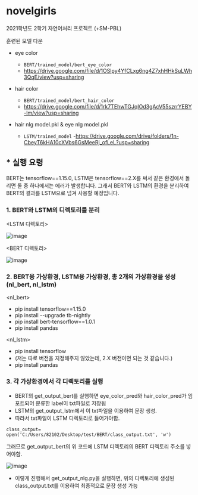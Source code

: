 # novelgirls
2021학년도 2학기 자연어처리 프로젝트 (+SM-PBL)

훈련된 모델 다운

- eye color
  - ```BERT/trained_model/bert_eye_color```
  - https://drive.google.com/file/d/1OSlpy4YfCLxg6ng4Z7xhHHkSuLWh3QqE/view?usp=sharing

- hair color
  - ```BERT/trained_model/bert_hair_color```
  - https://drive.google.com/file/d/1rk7TEhwTGJqIOd3gAcV55szrrYEBY-lm/view?usp=sharing

- hair nlg model.pkl & eye nlg model.pkl
  - ```LSTM/trained_model```
  -https://drive.google.com/drive/folders/1n-CbeyT6kHA10cXVbs6GsMeeRj_ofLeL?usp=sharing





## * 실행 요령

BERT는 tensorflow==1.15.0, LSTM은 tensorflow==2.X를 써서 같은 환경에서 돌리면 둘 중 하나에서는 에러가 발생합니다.
그래서 BERT와 LSTM의 환경을 분리하여 BERT의 결과를 LSTM으로 넘겨 사용할 예정입니다.



### 1. BERT와 LSTM의 디렉토리를 분리

<LSTM 디렉토리>

![image](https://user-images.githubusercontent.com/81811255/142639536-82a2fa22-bb0b-4a39-bb89-05fc46552acc.png)


<BERT 디렉토리>

![image](https://user-images.githubusercontent.com/81811255/142639618-69eb233a-4629-4f2a-8619-9baaa068b1ad.png)



### 2. BERT용 가상환경, LSTM용 가상환경, 총 2개의 가상환경을 생성(nl_bert, nl_lstm)
<nl_bert>

- pip install tensorflow==1.15.0
- pip install --upgrade tb-nightly
- pip install bert-tensorflow==1.0.1
- pip install pandas


<nl_lstm>

- pip install tensorflow
- (저는 따로 버전을 지정해주지 않았는데, 2.X 버전이면 되는 것 같습니다.)
- pip install pandas



### 3. 각 가상환경에서 각 디렉토리를 실행

- BERT의 get_output_bert를 실행하면 eye_color_pred와 hair_color_pred가 임포트되어 분류한 label이 txt파일로 저장됨
- LSTM의 get_output_lstm에서 이 txt파일을 이용하여 문장 생성.
- 따라서 txt파일이 LSTM 디렉토리로 들어가야함.

``` class_output= open('C:/Users/82102/Desktop/test/BERT/class_output.txt', 'w') ```

그러므로 get_output_bert의 위 코드에 LSTM 디렉토리의 BERT 디렉토리 주소를 넣어야함.

![image](https://user-images.githubusercontent.com/81811255/142640890-827a8327-cb34-4190-828e-5534b9f4c034.png)

- 이렇게 진행해서 get_output_nlg.py을 실행하면, 위의 디렉토리에 생성된 class_output.txt를 이용하여 최종적으로 문장 생성 가능
